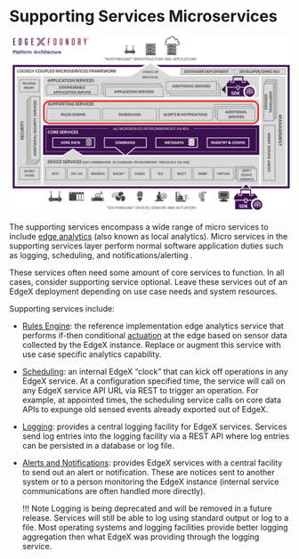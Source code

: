 # Supporting Services Microservices

![image](EdgeX_SupportingServices.png)

The supporting services encompass a wide range of micro services to include [edge analytics](../../general/Definitions.md#edge-analytics) (also known as local analytics). Micro services in the supporting services layer perform normal software application duties such as logging, scheduling, and notifications/alerting .

These services often need some amount of core services to function.  In all cases, consider supporting service optional. Leave these services out of an EdgeX deployment depending on use case needs and system resources.

Supporting services include:

- [Rules Engine](./rulesengine/Ch-RulesEngine.md):  the reference implementation edge analytics service that performs if-then conditional [actuation](../../general/Definitions.md#actuate) at the edge based on sensor data collected by the EdgeX instance.  Replace or augment this service with use case specific analytics capability.
- [Scheduling](./scheduler/Ch-Scheduling.md):  an internal EdgeX “clock” that can kick off operations in any EdgeX service.  At a configuration specified time, the service will call on any EdgeX service API URL via REST to trigger an operation.  For example, at appointed times, the scheduling service calls on core data APIs to expunge old sensed events already exported out of EdgeX.
- [Logging](./logging/Ch-Logging.md):  provides a central logging facility for EdgeX services.  Services send log entries into the logging facility via a REST API where log entries can be persisted in a database or log file.  
- [Alerts and Notifications](./notifications/Ch-AlertsNotifications.md):  provides EdgeX services with a central facility to send out an alert or notification.  These are notices sent to another system or to a person monitoring the EdgeX instance (internal service communications are often handled more directly).

    !!! Note
        Logging is being deprecated and will be removed in a future release.  Services will still be able to log using standard output or log to a file.  Most operating systems and logging facilities provide better logging aggregation then what EdgeX was providing through the logging service.

